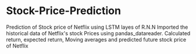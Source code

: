 # Stock-Price-Prediction
Prediction of Stock price of Netflix using LSTM layes of R.N.N
Imported the historical data of Netflix's stock Prices using pandas_datareader.
Calculated return, expected return, Moving averages and predicted future stock price of Netflix
